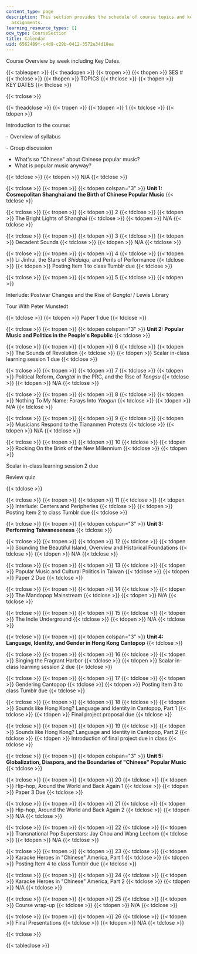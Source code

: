 ```yaml
---
content_type: page
description: This section provides the schedule of course topics and key dates for
  assignments.
learning_resource_types: []
ocw_type: CourseSection
title: Calendar
uid: 6562489f-c4d9-c29b-0412-3572e34d18ea
---
```


Course Overview by week including Key Dates.

{{< tableopen >}}
{{< theadopen >}}
{{< tropen >}}
{{< thopen >}}
SES #
{{< thclose >}}
{{< thopen >}}
TOPICS
{{< thclose >}}
{{< thopen >}}
KEY DATES
{{< thclose >}}

{{< trclose >}}

{{< theadclose >}}
{{< tropen >}}
{{< tdopen >}}
1
{{< tdclose >}}
{{< tdopen >}}


Introduction to the course:

\- Overview of syllabus

\- Group discussion

*   What's so "Chinese" about Chinese popular music?
*   What is popular music anyway?


{{< tdclose >}}
{{< tdopen >}}
N/A
{{< tdclose >}}

{{< trclose >}}
{{< tropen >}}
{{< tdopen colspan="3" >}}
**Unit 1: Cosmopolitan Shanghai and the Birth of Chinese Popular Music**
{{< tdclose >}}

{{< trclose >}}
{{< tropen >}}
{{< tdopen >}}
2
{{< tdclose >}}
{{< tdopen >}}
The Bright Lights of Shanghai
{{< tdclose >}}
{{< tdopen >}}
N/A
{{< tdclose >}}

{{< trclose >}}
{{< tropen >}}
{{< tdopen >}}
3
{{< tdclose >}}
{{< tdopen >}}
Decadent Sounds
{{< tdclose >}}
{{< tdopen >}}
N/A
{{< tdclose >}}

{{< trclose >}}
{{< tropen >}}
{{< tdopen >}}
4
{{< tdclose >}}
{{< tdopen >}}
Li Jinhui, the Stars of _Shidaiqu_, and Perils of Performance
{{< tdclose >}}
{{< tdopen >}}
Posting Item 1 to class Tumblr due
{{< tdclose >}}

{{< trclose >}}
{{< tropen >}}
{{< tdopen >}}
5
{{< tdclose >}}
{{< tdopen >}}


Interlude: Postwar Changes and the Rise of _Gangtai_ / Lewis Library

Tour With Peter Munstedt


{{< tdclose >}}
{{< tdopen >}}
Paper 1 due
{{< tdclose >}}

{{< trclose >}}
{{< tropen >}}
{{< tdopen colspan="3" >}}
**Unit 2: Popular Music and Politics in the People's Republic**
{{< tdclose >}}

{{< trclose >}}
{{< tropen >}}
{{< tdopen >}}
6
{{< tdclose >}}
{{< tdopen >}}
The Sounds of Revolution
{{< tdclose >}}
{{< tdopen >}}
Scalar in-class learning session 1 due
{{< tdclose >}}

{{< trclose >}}
{{< tropen >}}
{{< tdopen >}}
7
{{< tdclose >}}
{{< tdopen >}}
Political Reform, _Gangtai_ in the PRC, and the Rise of _Tongsu_
{{< tdclose >}}
{{< tdopen >}}
N/A
{{< tdclose >}}

{{< trclose >}}
{{< tropen >}}
{{< tdopen >}}
8
{{< tdclose >}}
{{< tdopen >}}
Nothing To My Name: Forays Into _Yaogun_
{{< tdclose >}}
{{< tdopen >}}
N/A
{{< tdclose >}}

{{< trclose >}}
{{< tropen >}}
{{< tdopen >}}
9
{{< tdclose >}}
{{< tdopen >}}
Musicians Respond to the Tiananmen Protests
{{< tdclose >}}
{{< tdopen >}}
N/A
{{< tdclose >}}

{{< trclose >}}
{{< tropen >}}
{{< tdopen >}}
10
{{< tdclose >}}
{{< tdopen >}}
Rocking On the Brink of the New Millennium
{{< tdclose >}}
{{< tdopen >}}


Scalar in-class learning session 2 due

Review quiz


{{< tdclose >}}

{{< trclose >}}
{{< tropen >}}
{{< tdopen >}}
11
{{< tdclose >}}
{{< tdopen >}}
Interlude: Centers and Peripheries
{{< tdclose >}}
{{< tdopen >}}
Posting Item 2 to class Tumblr due
{{< tdclose >}}

{{< trclose >}}
{{< tropen >}}
{{< tdopen colspan="3" >}}
**Unit 3: Performing Taiwaneseness**
{{< tdclose >}}

{{< trclose >}}
{{< tropen >}}
{{< tdopen >}}
12
{{< tdclose >}}
{{< tdopen >}}
Sounding the Beautiful Island, Overview and Historical Foundations
{{< tdclose >}}
{{< tdopen >}}
N/A
{{< tdclose >}}

{{< trclose >}}
{{< tropen >}}
{{< tdopen >}}
13
{{< tdclose >}}
{{< tdopen >}}
Popular Music and Cultural Politics in Taiwan
{{< tdclose >}}
{{< tdopen >}}
Paper 2 Due
{{< tdclose >}}

{{< trclose >}}
{{< tropen >}}
{{< tdopen >}}
14
{{< tdclose >}}
{{< tdopen >}}
The Mandopop Mainstream
{{< tdclose >}}
{{< tdopen >}}
N/A
{{< tdclose >}}

{{< trclose >}}
{{< tropen >}}
{{< tdopen >}}
15
{{< tdclose >}}
{{< tdopen >}}
The Indie Underground
{{< tdclose >}}
{{< tdopen >}}
N/A
{{< tdclose >}}

{{< trclose >}}
{{< tropen >}}
{{< tdopen colspan="3" >}}
**Unit 4: Language, Identity, and Gender in Hong Kong Cantopop**
{{< tdclose >}}

{{< trclose >}}
{{< tropen >}}
{{< tdopen >}}
16
{{< tdclose >}}
{{< tdopen >}}
Singing the Fragrant Harbor
{{< tdclose >}}
{{< tdopen >}}
Scalar in-class learning session 2 due
{{< tdclose >}}

{{< trclose >}}
{{< tropen >}}
{{< tdopen >}}
17
{{< tdclose >}}
{{< tdopen >}}
Gendering Cantopop
{{< tdclose >}}
{{< tdopen >}}
Posting Item 3 to class Tumblr due
{{< tdclose >}}

{{< trclose >}}
{{< tropen >}}
{{< tdopen >}}
18
{{< tdclose >}}
{{< tdopen >}}
Sounds like Hong Kong? Language and Identity in Cantopop, Part 1
{{< tdclose >}}
{{< tdopen >}}
Final project proposal due
{{< tdclose >}}

{{< trclose >}}
{{< tropen >}}
{{< tdopen >}}
19
{{< tdclose >}}
{{< tdopen >}}
Sounds like Hong Kong? Language and Identity in Cantopop, Part 2
{{< tdclose >}}
{{< tdopen >}}
Introduction of final project due in class
{{< tdclose >}}

{{< trclose >}}
{{< tropen >}}
{{< tdopen colspan="3" >}}
**Unit 5: Globalization, Diaspora, and the Boundaries of "Chinese" Popular Music**
{{< tdclose >}}

{{< trclose >}}
{{< tropen >}}
{{< tdopen >}}
20
{{< tdclose >}}
{{< tdopen >}}
Hip-hop, Around the World and Back Again 1
{{< tdclose >}}
{{< tdopen >}}
Paper 3 Due
{{< tdclose >}}

{{< trclose >}}
{{< tropen >}}
{{< tdopen >}}
21
{{< tdclose >}}
{{< tdopen >}}
Hip-hop, Around the World and Back Again 2
{{< tdclose >}}
{{< tdopen >}}
N/A
{{< tdclose >}}

{{< trclose >}}
{{< tropen >}}
{{< tdopen >}}
22
{{< tdclose >}}
{{< tdopen >}}
Transnational Pop Superstars: Jay Chou and Wang Leehom
{{< tdclose >}}
{{< tdopen >}}
N/A
{{< tdclose >}}

{{< trclose >}}
{{< tropen >}}
{{< tdopen >}}
23
{{< tdclose >}}
{{< tdopen >}}
Karaoke Heroes in "Chinese" America, Part 1
{{< tdclose >}}
{{< tdopen >}}
Posting Item 4 to class Tumblr due
{{< tdclose >}}

{{< trclose >}}
{{< tropen >}}
{{< tdopen >}}
24
{{< tdclose >}}
{{< tdopen >}}
Karaoke Heroes in "Chinese" America, Part 2
{{< tdclose >}}
{{< tdopen >}}
N/A
{{< tdclose >}}

{{< trclose >}}
{{< tropen >}}
{{< tdopen >}}
25
{{< tdclose >}}
{{< tdopen >}}
Course wrap-up
{{< tdclose >}}
{{< tdopen >}}
N/A
{{< tdclose >}}

{{< trclose >}}
{{< tropen >}}
{{< tdopen >}}
26
{{< tdclose >}}
{{< tdopen >}}
Final Presentations
{{< tdclose >}}
{{< tdopen >}}
N/A
{{< tdclose >}}

{{< trclose >}}

{{< tableclose >}}